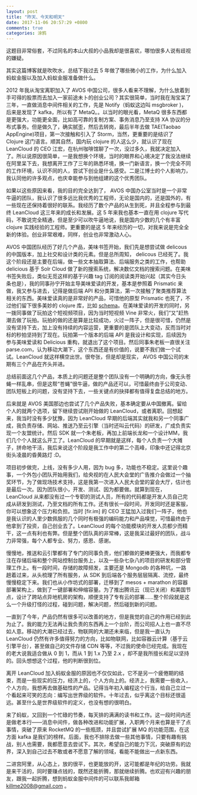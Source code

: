 ```yaml
---
layout: post
title: "昨天、今天和明天"
date: 2017-11-06 20:57:29 +0800
comments: true
categories: 涂鸦
---
```


这题目非常俗套，不过同名的本山大叔的小品我却是很喜欢，哪怕很多人说有歧视的嫌疑。

其实这篇博客就是吹吹水，总结下我过去 5 年做了哪些微小的工作，为什么加入蚂蚁金服以及加入蚂蚁金服准备做什么。

2012 年我从淘宝离职加入了 AVOS 中国公司，很多人看来不理解，为什么放着到手可得的股票而去加入一家前途未卜的创业公司？其实很简单，当时我在淘宝呆了三年，一直做消息中间件相关的工作，先是 Notify（蚂蚁这边叫 msgbroker )，后来是发现了 kafka，所以有了 MetaQ。。以当时的眼光看，MetaQ 很多东西都是更强大，功能更全面，比如高可靠的复制方案、事务消息乃至支持 XA 协议的分布式事务。但是做久了，确实腻歪，然后去转岗，最后半年去做 TAE(Taobao AppEngine)项目，第一次接触和引入了 Storm，当然，更重要的是结识了 Clojure 这门语言。顺其自然，国内玩 clojure 的人这么少，就认识了现在 LeanCloud 的 CEO 江宏，在杭州咖啡馆聊了一次，没过多久，我就决定加入了。所以说原因很简单，一是我想换个环境，当时的眼界和心境决定了我没法继续在阿里呆下去，我想离开工作了三年的熟悉环境，换一门新语言，换一个完全不同的工作环境，认识不同的人，尝试下创业是什么感受。二是江博士的个人影响力，我认同他的许多观点，也庆幸能参与到他组建的这个优秀团队。

如果以这些原因来看，我的目的完全达到了， AVOS 中国办公室当时是一个非常牛逼的团队，我认识了很多远比我优秀的工程师，无论是国内的，还是国外的，有一些现在还保持着很好的联系。我经历了数个产品的从生到死，并且全程参与到最终 LeanCloud 这三年来的成长和发展。这 5 年来我也基本一直在用 clojure 写代码，不敢说完全精通，但是至少可以吹牛逼地说，我是国内少数的几个有丰富 clojure 实践经验的工程师。更重要的是这 5 年来经历的一切，对我来说是完全全新的体验。创业非常艰难，同样，创业也非常激动人心。

AVOS 中国团队经历了好几个产品，美味书签开始，我们先是想尝试做 delicous 的中国版本，加上社交和设计类的元素。但是总所周知， delicous 已经死了。我这个阶段还是主要在后端，做一些文本抽取算法、后端服务之类的工作，也帮助 delicious 基于 Solr Cloud 做了新的搜索系统，解决数亿文档的搜索问题。在美味书签失败后，类似无觅这样的基于兴趣 tag 订阅的阅读类开始兴起（其实今日头条也是），我的同事孙宁开始主导美味爱读的开发，基本是参照着 Prismatic 来做，我又参与进去，记得是做后端 API 和分类算法，第一次接触了聚类推荐算法相关的东西。美味爱读真的是非常好的产品，可惜他的原型 Prismatic 也死了，不过他们留下很多美妙的 clojure 库，比如 [schema](https://github.com/plumatic/schema)。在美味爱读的开发的同时，另一拨同事做了玩拍这个短视频项目，因为当时短视频 Vine 非常火，我们“又”赶热潮去做了玩拍。玩拍的做的还是算是比较成功，火过一阵子，但是很可惜，仍然是没有坚持下去，加上没有持续的内容运营，更重要的是团队上大变动，反而当时对标的秒拍坚持到了现在。玩拍第一个版本的后端 API 是我设计和实现，后续因为参与美味爱读和 Delicious 重构，就退出了这个项目。然后同事朱老板一直很关注 parse.com，认为移动大潮下，这个东西还是有价值的，说要不我们做一个试试。LeanCloud 就这样横空出世。很夸张，但是却是现实， AVOS 中国公司的末期有三个产品在齐头并进。

总结前面这几个产品，本质上的问题还是整个团队没有一个明确的方向，像无头苍蝇一样乱串，但是这帮“苍蝇”很牛逼，做的产品还可以，可惜最终由于公司变动、团队短板上的问题，没有坚持下去，一些关键点的抉择都有值得复盘总结的地方。

后来就是 AVOS 美国那边也尝试了几个产品失败，基本确定要从中国撤离。留给个人的就两个选项，留下继续尝试刚开始做的 LeanCloud，或者离职。回想起来，我当时没有多少犹豫，因为 LeanCloud 早期的后端其实就我和另一个同事广成，我负责存储、网站、推送乃至云引擎（当时还叫云代码）的研发，广成负责实现一个友盟统计。然后 SDK 就一个朱老板，再加上前端长龙和一个设计MM，我们几个个人就这么开工了。LeanCloud 的早期就是这样，每个人负责一个大摊子，拼命地干活，我后来说这个阶段是我工作中的第二个高峰，印象中还记得北京街头凌晨的昏黄路灯 :D。

项目初步做完，上线，没有多少人用，因为 bug 多，功能也不稳定。这里说个趣事，一个外包小团队开始用我们，给央视的在人民大会堂的广告推介会做过一个抽奖环节，为了做现场技术支持，这是我第一次进入人民大会堂的宴会大厅，估计也是最后一次。因为团队很小，开发、测试、因为都要做。就算到现在， LeanCloud 从来都没有过一个专职的测试人员，所有的代码都是开发人员自己完成从研发到测试，乃至文档的所有工作。还有很长一段时间，开发同时还是客服，你可以想象这个压力和负担。当时 [fir.im] 的 CEO 王猛加入过我们一阵子，他也是我认识的人里少数佩服的几个同时有极强的编码能力和产品嗅觉，可惜最终由于他拿到了投资，自己创业去了。LeanCloud 的每个功能模块的开发人员都少而精干，这一点有利也有弊。但是整个团队真的非常棒，这是我呆过最好的团队，战斗力非常强，每个人都专业、努力，感恩、感谢。

慢慢地，推送和云引擎都有了专门的同事负责，他们都做的更棒更强大，而我都专注在存储后端和整个网站控制台服务上，以及一些杂七杂八的项目的研发和部分管理工作上。有一段时间，存储的故障频发，主要还是 Mongodb 的各种坑，一路趟着过来，从头梳理了所有服务，从 SDK 到后端各个服务层层隔离、流控，最终慢慢稳定下来。我们也从小作坊式的部署，迁移到了 mesos + marathon 的容器部署架构上，做到了一键部署和伸缩容量。为了推出腾讯云（现已关闭）和美国节点，设计了跨站点异地机房的架构，顺便支持了专有云的部署……整个阶段就是这么一个升级打怪的过程，碰到问题，解决问题，然后碰到新的问题。

一直到了今年，产品仍然有很多可以改善的地方，但是我觉的自己的作用已经到此为止了。我的能力无法再让我负责的东西再上一个台阶，而公司招人上也一直不尽如人意。移动的大潮已经过去，物联网的大潮还未来临，但是我一直认为 LeanCloud 仍然有许多值得努力的方向，比如物联网，比如容器云计算（基于云引擎平台），甚至做自己的文件存储 CDN 等等，不过我的使命已经完成。我现在的老大说我适合做从 0 到 1，而从 1 到 1.x 乃至 2.x ，却不是我所擅长和足以坚持的。回头想想这个过程，他的判断很到位。

离开 LeanCloud 加入蚂蚁金服的原因也不仅仅如此，它不是另一个疲倦期的结束，而是一些现实的压力，经济上的，个人方向上的。经济上，我需要一些收入，个人方向，我想再去做基础性的产品。记得当年初入编程这个行当，给自己立过一个看起来可笑的志向：编写出世界级的软件。十年过去，似乎离这个目标还很遥远。甚至什么是世界级软件的定义，也没有想的很明白。

来了蚂蚁，又回到一个忙碌的节奏，每天排的满满的读书和工作。这一段时间内还是做老本行——消息中间件，做各种改进和功能扩展，入职两个月来也算是干了点事情，突破了原来 RocketMQ 的一些瓶颈，并且尝试扩展 MQ 的功能范围，在这方面 kafka 是我们的榜样。后面，我也不排除去做一些其他事情，只要有趣有挑战，别人也需要，我都愿意去尝试下。其次，希望自己的能力下沉，突破原有的边界，深入到自己过去不敢或者不愿意了解的领域，看能不能做出一点新东西。

二进宫阿里，从心态上，放的很平，也更能放的开，这可能都是年纪的功劳。我就是来干活的，同时要赚点钱的，既然还能折腾，那就继续折腾。也欢迎有兴趣的朋友，跟我一起折腾，想到蚂蚁金服中间件的可以联系我邮箱 killme2008@gmail.com 。







